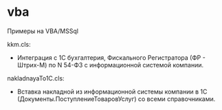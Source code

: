# vba
Примеры на VBA/MSSql

kkm.cls:
- Интеграция с 1С бухгалтерия, Фискального Регистратора (ФР - Штрих-М) по N 54-ФЗ с информационной системой компании.

nakladnayaTo1C.cls:
- Вставка накладной из информационной системы компании в 1С (Документы.ПоступлениеТоваровУслуг) со всеми справочниками.
